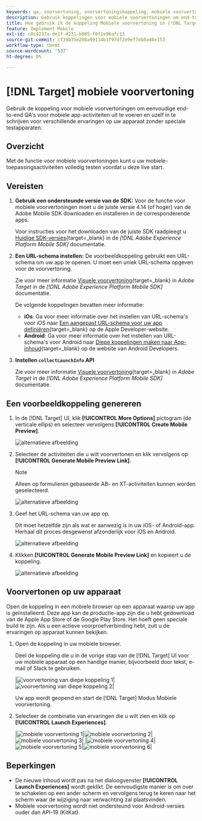 ```yaml
---
keywords: qa, voorvertoning, voorvertoningskoppeling, mobiele voorvertoning
description: Gebruik koppelingen voor mobiele voorvertoningen om end-to-end kwaliteitscontroles uit te voeren voor mobiele toepassingsactiviteiten. U kunt zich inschrijven voor verschillende ervaringen zonder speciale testapparaten.
title: Hoe gebruik ik de koppeling Mobiele voorvertoning in [!DNL Target] Mobiel?
feature: Implement Mobile
exl-id: c0c4237a-de1f-4231-b085-f8f1e96afc13
source-git-commit: cf39b35e208a99114b3f97df2e9ef7eb8a46e153
workflow-type: tm+mt
source-wordcount: '537'
ht-degree: 0%

---
```


# [!DNL Target] mobiele voorvertoning

Gebruik de koppeling voor mobiele voorvertoningen om eenvoudige end-to-end QA&#39;s voor mobiele app-activiteiten uit te voeren en uzelf in te schrijven voor verschillende ervaringen op uw apparaat zonder speciale testapparaten.

## Overzicht

Met de functie voor mobiele voorvertoningen kunt u uw mobiele-toepassingsactiviteiten volledig testen voordat u deze live start.

## Vereisten

1. **Gebruik een ondersteunde versie van de SDK:** Voor de functie voor mobiele voorvertoningen moet u de juiste versie 4.14 (of hoger) van de Adobe Mobile SDK downloaden en installeren in de corresponderende apps.

   Voor instructies voor het downloaden van de juiste SDK raadpleegt u [Huidige SDK-versies](https://developer.adobe.com/client-sdks/documentation/current-sdk-versions/){target=_blank} in de *[!DNL Adobe Experience Platform Mobile SDK]* documentatie.

1. **Een URL-schema instellen:** De voorbeeldkoppeling gebruikt een URL-schema om uw app te openen. U moet een uniek URL-schema opgeven voor de voorvertoning.

   Zie voor meer informatie [Visuele voorvertoning](https://developer.adobe.com/client-sdks/documentation/adobe-target/#visual-preview){target=_blank} in *Adobe Target* in de *[!DNL Adobe Experience Platform Mobile SDK]* documentatie.

   De volgende koppelingen bevatten meer informatie:

   * **iOs**: Ga voor meer informatie over het instellen van URL-schema&#39;s voor iOS naar [Een aangepast URL-schema voor uw app definiëren](https://developer.apple.com/documentation/xcode/defining-a-custom-url-scheme-for-your-app){target=_blank} op de Apple Developer-website.
   * **Android**: Ga voor meer informatie over het instellen van URL-schema&#39;s voor Android naar [Diepe koppelingen maken naar App-inhoud](https://developer.android.com/training/app-links/deep-linking){target=_blank} op de website van Android Developers.

1. **Instellen `collectLaunchInfo` API**

   Zie voor meer informatie [Visuele voorvertoning](https://developer.adobe.com/client-sdks/documentation/adobe-target/#visual-preview){target=_blank} in *Adobe Target* in de *[!DNL Adobe Experience Platform Mobile SDK]* documentatie.

## Een voorbeeldkoppeling genereren

1. In de [!DNL Target] UI, klik **[!UICONTROL More Options]** pictogram (de verticale ellips) en selecteer vervolgens **[!UICONTROL Create Mobile Preview]**.

   ![alternatieve afbeelding](assets/mobile-preview-create.png)

1. Selecteer de activiteiten die u wilt voorvertonen en klik vervolgens op **[!UICONTROL Generate Mobile Preview Link]**.

   >[!NOTE]
   >
   >Alleen op formulieren gebaseerde AB- en XT-activiteiten kunnen worden geselecteerd.

   ![alternatieve afbeelding](assets/mobile-preview-select-activities.png)

1. Geef het URL-schema van uw app op.

   Dit moet hetzelfde zijn als wat er aanwezig is in uw iOS- of Android-app. Herhaal dit proces desgewenst afzonderlijk voor iOS en Android.

   ![alternatieve afbeelding](assets/mobile-preview-enter-url-scheme.png)

1. Klikken **[!UICONTROL Generate Mobile Preview Link]** en kopieert u de koppeling.

   ![alternatieve afbeelding](assets/mobile-preview-generate-and-copy.png)

## Voorvertonen op uw apparaat

Open de koppeling in een mobiele browser op een apparaat waarop uw app is geïnstalleerd. Deze app kan de productie-app zijn die u hebt gedownload van de Apple App Store of de Google Play Store. Het hoeft geen speciale build te zijn. Als u een actieve voorproefverbinding hebt, zult u de ervaringen op apparaat kunnen bekijken.

1. Open de koppeling in uw mobiele browser.

   Deel de koppeling die u in de vorige stap van de [!DNL Target] UI voor uw mobiele apparaat op een handige manier, bijvoorbeeld door tekst, e-mail of Slack te gebruiken.

   |![voorvertoning van diepe koppeling 1](assets/mobile-preview-open-deeplink.png)|![voorvertoning van diepe koppeling 2](assets/mobile-preview-open-app.png)|

   Uw app wordt geopend en start de [!DNL Target] Modus Mobiele voorvertoning.

1. Selecteer de combinatie van ervaringen die u wilt zien en klik op **[!UICONTROL Launch Experiences]**.

   |![mobiele voorvertoning 1](assets/mobile-preview-experience-selection-1.png)|![mobiele voorvertoning 2](assets/mobile-preview-experience-result-1-france.png)|![mobiele voorvertoning 3](assets/mobile-preview-experience-result-1-shipfree.png)| |![mobiele voorvertoning 4](assets/mobile-preview-experience-selection-2.png)|![mobiele voorvertoning 5](assets/mobile-preview-experience-result-2-aus.png)|![mobiele voorvertoning 6](assets/mobile-preview-experience-result-2-10off.png)|

## Beperkingen

* De nieuwe inhoud wordt pas na het dialoogvenster **[!UICONTROL Launch Experiences]** wordt geklikt. De eenvoudigste manier is om over te schakelen op een ander scherm en vervolgens terug te keren naar het scherm waar de wijziging naar verwachting zal plaatsvinden.
* Mobiele voorvertoning wordt niet ondersteund voor Android-versies ouder dan API-19 (KitKat).
